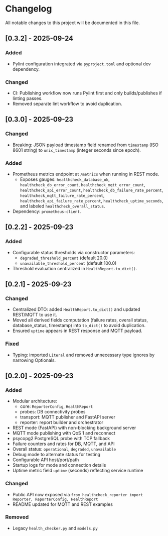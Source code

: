 # Changelog

All notable changes to this project will be documented in this file.

## [0.3.2] - 2025-09-24
### Added
- Pylint configuration integrated via `pyproject.toml` and optional dev dependency.

### Changed
- CI: Publishing workflow now runs Pylint first and only builds/publishes if linting passes.
- Removed separate lint workflow to avoid duplication.

## [0.3.0] - 2025-09-23
### Changed
- Breaking: JSON payload timestamp field renamed from `timestamp` (ISO 8601 string) to `unix_timestamp` (integer seconds since epoch).

### Added
- Prometheus metrics endpoint at `/metrics` when running in REST mode.
  - Exposes gauges: `healthcheck_database_ok`, `healthcheck_db_error_count`, `healthcheck_mqtt_error_count`, `healthcheck_api_error_count`,
    `healthcheck_db_failure_rate_percent`, `healthcheck_mqtt_failure_rate_percent`, `healthcheck_api_failure_rate_percent`, `healthcheck_uptime_seconds`, and labeled `healthcheck_overall_status`.
- Dependency: `prometheus-client`.

## [0.2.2] - 2025-09-23
### Added
- Configurable status thresholds via constructor parameters:
  - `degraded_threshold_percent` (default 20.0)
  - `unavailable_threshold_percent` (default 100.0)
- Threshold evaluation centralized in `HealthReport.to_dict()`.

## [0.2.1] - 2025-09-23
### Changed
- Centralized DTO: added `HealthReport.to_dict()` and updated REST/MQTT to use it.
- Moved all derived fields computation (failure rates, overall status, database_status, timestamp) into `to_dict()` to avoid duplication.
- Ensured `uptime` appears in REST response and MQTT payload.

### Fixed
- Typing: imported `Literal` and removed unnecessary type ignores by narrowing Optionals.

## [0.2.0] - 2025-09-23
### Added
- Modular architecture:
  - core: `ReporterConfig`, `HealthReport`
  - probes: DB connectivity probes
  - transport: MQTT publisher and FastAPI server
  - reporter: report builder and orchestrator
- REST mode (FastAPI) with non-blocking background server
- MQTT mode publishing with QoS 1 and reconnect
- psycopg2 PostgreSQL probe with TCP fallback
- Failure counters and rates for DB, MQTT, and API
- Overall status: `operational`, `degraded`, `unavailable`
- Debug mode to alternate status for testing
- Configurable API host/port/path
- Startup logs for mode and connection details
- Uptime metric field `uptime` (seconds) reflecting service runtime

### Changed
- Public API now exposed via `from healthcheck_reporter import Reporter, ReporterConfig, HealthReport`
- README updated for MQTT and REST examples

### Removed
- Legacy `health_checker.py` and `models.py`
